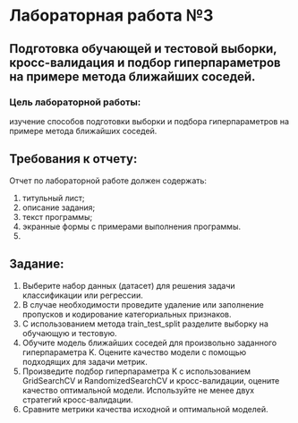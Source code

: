 # Лабораторная работа №3
## Подготовка обучающей и тестовой выборки, кросс-валидация и подбор гиперпараметров на примере метода ближайших соседей.
### Цель лабораторной работы: 
изучение способов подготовки выборки и подбора гиперпараметров на примере метода ближайших соседей.

## Требования к отчету:
Отчет по лабораторной работе должен содержать:
1. титульный лист;
2. описание задания;
3. текст программы;
4. экранные формы с примерами выполнения программы.
5. 
## Задание:
1. Выберите набор данных (датасет) для решения задачи классификации или регрессии.
2. В случае необходимости проведите удаление или заполнение пропусков и кодирование категориальных признаков.
3. С использованием метода train_test_split разделите выборку на обучающую и тестовую.
4. Обучите модель ближайших соседей для произвольно заданного гиперпараметра K. Оцените качество модели с помощью подходящих для задачи метрик.
5. Произведите подбор гиперпараметра K с использованием GridSearchCV и RandomizedSearchCV и кросс-валидации, оцените качество оптимальной модели. Используйте не менее двух стратегий кросс-валидации.
6. Сравните метрики качества исходной и оптимальной моделей.
